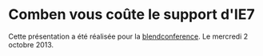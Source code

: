 Comben vous coûte le support d'IE7
===============

Cette présentation a été réalisée pour la [blendconference](http://www.blendconference.com/).
Le mercredi 2 octobre 2013.